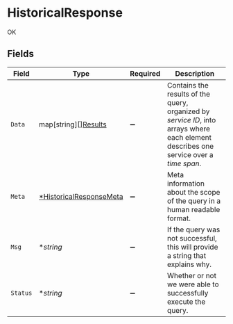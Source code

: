 # HistoricalResponse

OK


## Fields

| Field                                                                                                                                  | Type                                                                                                                                   | Required                                                                                                                               | Description                                                                                                                            |
| -------------------------------------------------------------------------------------------------------------------------------------- | -------------------------------------------------------------------------------------------------------------------------------------- | -------------------------------------------------------------------------------------------------------------------------------------- | -------------------------------------------------------------------------------------------------------------------------------------- |
| `Data`                                                                                                                                 | map[string][][Results](../../models/shared/results.md)                                                                                 | :heavy_minus_sign:                                                                                                                     | Contains the results of the query, organized by *service ID*, into arrays where each element describes one service over a *time span*. |
| `Meta`                                                                                                                                 | [*HistoricalResponseMeta](../../models/shared/historicalresponsemeta.md)                                                               | :heavy_minus_sign:                                                                                                                     | Meta information about the scope of the query in a human readable format.                                                              |
| `Msg`                                                                                                                                  | **string*                                                                                                                              | :heavy_minus_sign:                                                                                                                     | If the query was not successful, this will provide a string that explains why.                                                         |
| `Status`                                                                                                                               | **string*                                                                                                                              | :heavy_minus_sign:                                                                                                                     | Whether or not we were able to successfully execute the query.                                                                         |